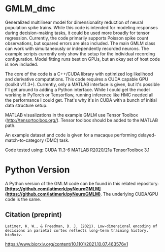 # GMLM_dmc
Generalized multilinear model for dimensionality reduction of neural population spike trains.
While this code is intended for modeling responses during decision-making tasks, it could be used more broadly for tensor regression.
Currently, the code primarily supports Poisson spike count observations, but squared errors are also included.
The main GMLM class can work with simultaneously or independently recorded neurons. The example scripts currently only show the setup for the individual recording configuration.
Model fitting runs best on GPUs, but an okay set of host code is now included.

The core of the code is a C++/CUDA library with optimized log likelihood and derivative computations.
This code requires a CUDA capable GPU (toolkit v11.3+).
Currently, only a MATLAB interface is given, but it's possible I'll get around to adding a Python interface.
While I could get the model working in PyTorch or Tensorflow, running inference like HMC needed all the performance I could get. That's why it's in CUDA with a bunch of initial data structure setup.

MATLAB visualizations in the example GMLM use Tensor Toolbox (http://tensortoolbox.org/).
Tensor toolbox should be added to the MATLAB path.

An example dataset and code is given for a macaque performing delayed-match-to-category (DMC) task.

Code tested using:
CUDA 11.3-6
MATLAB R2020/21a
TensorToolbox 3.1

# Python Version

A Python version of the GMLM code can be found in this related repository: **[https://github.com/latimerk/pyNeuroGMLM](https://github.com/latimerk/pyNeuroGMLM)**.
The underlying CUDA/GPU code is the same.

## Citation (preprint)
```
Latimer, K. W., & Freedman, D. J. (2021). Low-dimensional encoding of decisions in parietal cortex reflects long-term training history. bioRxiv.
```
https://www.biorxiv.org/content/10.1101/2021.10.07.463576v1
